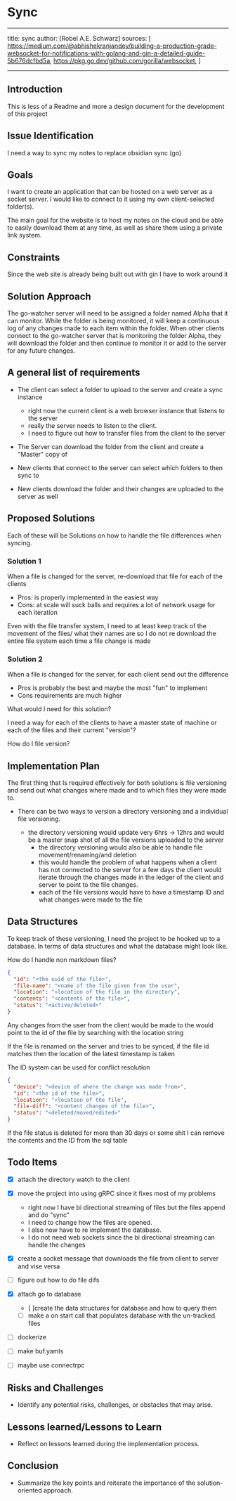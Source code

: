 # Sync

---

title: sync
author: [Robel A.E. Schwarz]
sources:
[
https://medium.com/@abhishekranjandev/building-a-production-grade-websocket-for-notifications-with-golang-and-gin-a-detailed-guide-5b676dcfbd5a,
https://pkg.go.dev/github.com/gorilla/websocket,
]

---

## Introduction

This is less of a Readme and more a design document for the development of this project

## Issue Identification

I need a way to sync my notes to replace obsidian sync (go)

## Goals

I want to create an application that can be hosted on a web server as a socket server.
I would like to connect to it using my own client-selected folder(s).

The main goal for the website is to host my notes on the cloud and be able to
easily download them at any time,
as well as share them using a private link system.

## Constraints

Since the web site is already being built out with gin I have to work around it

## Solution Approach

The go-watcher server will need to be assigned a folder named Alpha that
it can monitor. While the folder is being monitored, it will keep a
continuous log of any changes made to each item within the folder. When
other clients connect to the go-watcher server that is monitoring the folder
Alpha, they will download the folder and then continue to monitor it or add to
the server for any future changes.

## A general list of requirements

- The client can select a folder to upload to the server and create a sync instance

  - right now the current client is a web browser instance that listens to the server
  - really the server needs to listen to the client.
  - I need to figure out how to transfer files from the client to the server

- The Server can download the folder from the client and create a "Master" copy of
- New clients that connect to the server can select which folders to then sync to
- New clients download the folder and their changes are uploaded to the server
  as well

## Proposed Solutions

Each of these will be Solutions on how to handle the file
differences when syncing.

### Solution 1

When a file is changed for the server, re-download that file
for each of the clients

- Pros:
  is properly implemented in the easiest way
- Cons:
  at scale will suck balls and requires a lot of network usage for each iteration

Even with the file transfer system, I need to at least keep track of the
movement of the files/ what their names are so I do not re download the entire
file system each time a file change is made

### Solution 2

When a file is changed for the server, for each client send out the difference

- Pros
  is probably the best and maybe the most "fun" to implement
- Cons
  requirements are much higher

What would I need for this solution?

I need a way for each of the clients to have a master state of machine
or each of the files and their current "version"?

How do I file version?

## Implementation Plan

The first thing that Is required effectively for both solutions is file
versioning and send out what changes where made and to which files they were
made to.

- There can be two ways to version a directory versioning and a individual file
  versioning.

  - the directory versioning would update very 6hrs -> 12hrs and would be a
    master snap shot of all the file versions
    uploaded to the server
    - the directory versioning would also be able to handle file
      movement/renaming/and deletion
    - this would handle the problem of what happens when a client
      has not connected to the server for a few days
      the client would iterate through the changes made in the ledger of the
      client and server to point to the file changes.
    - each of the file versions would have to have a timestamp ID and what
      changes were made to the file

## Data Structures

To keep track of these versioning, I need the project to be hooked up to a database.
In terms of data structures and what the database might look like.

How do I handle non markdown files?

```json file
{
  "id": "<the uuid of the file>",
  "file-name": "<name of the file given from the user",
  "location": "<location of the file in the directory",
  "contents": "<contents of the file>",
  "status": "<active/deleted>"
}
```

Any changes from the user from the client would be made to the
would point to the id of the file by searching with the location string

If the file is renamed on the server and tries to be synced, if the
file id matches then the location of the latest timestamp is taken

The ID system can be used for conflict resolution

```json file-change-{timestamp}
{
  "device": "<device of where the change was made from>",
  "id": "<the id of the file>",
  "location": "<location of the file",
  "file-diff": "<content changes of the file>",
  "status": "<deleted/moved/edited>"
}
```

If the file status is deleted for more than 30 days or some shit I can remove
the contents and the ID from the sql table

## Todo Items

- [x] attach the directory watch to the client
- [x] move the project into using gRPC since it fixes most of my problems

  - right now I have bi directional streaming of files but the files append
    and do "sync"
  - I need to change how the files are opened.
  - I also now have to re implement the database.
  - I do not need web sockets since the bi directional streaming can handle the changes

- [x] create a socket message that downloads the file from client to server
      and vise versa
- [ ] figure out how to do file difs
- [x] attach go to database

  - [ ]create the data structures for database and how to query them
  - [ ] make a on start call that populates database with the un-tracked files

- [ ] dockerize
- [ ] make buf.yamls
- [ ] maybe use connectrpc

## Risks and Challenges

- Identify any potential risks, challenges, or obstacles that may arise.

## Lessons learned/Lessons to Learn

- Reflect on lessons learned during the implementation process.

## Conclusion

- Summarize the key points and reiterate the importance of the
  solution-oriented approach.
